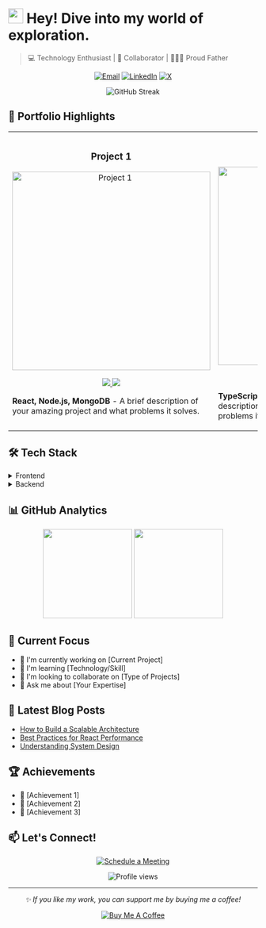 # <img src="https://media.giphy.com/media/hvRJCLFzcasrR4ia7z/giphy.gif" width="30px"> Hey! Dive into my world of exploration.

> 💻 Technology Enthusiast | 🤝 Collaborator | 👨‍👩‍👧 Proud Father

<p align="center">
  <a href="mailto:kumar.umesh0510@gmail.com"><img src="https://img.shields.io/badge/Email-D14836?style=for-the-badge&logo=gmail&logoColor=white" alt="Email"></a>
  <a href="https://www.linkedin.com/in/umesh-dewangan"><img src="https://img.shields.io/badge/LinkedIn-0077B5?style=for-the-badge&logo=linkedin&logoColor=white" alt="LinkedIn"></a>
  <a href="https://x.com/kumar_umesh0510"><img src="https://img.shields.io/badge/X-1DA1F2?style=for-the-badge&logo=x&logoColor=white" alt="X"></a>
</p>

<p align="center">
  <img src="https://github-readme-streak-stats.herokuapp.com/?user=your-username&theme=dark" alt="GitHub Streak">
</p>

## 💼 Portfolio Highlights

<table>
  <tr>
    <td width="50%">
      <h3 align="center">Project 1</h3>
      <p align="center">
        <a href="https://github.com/username/project1" target="_blank">
          <img src="https://via.placeholder.com/400x200" width="400" alt="Project 1"/>
        </a>
        <p align="center">
          <a href="https://github.com/username/project1" target="_blank">
            <img src="https://img.shields.io/badge/Code-080808?style=for-the-badge&logo=github&logoColor=white">
          </a>
          <a href="https://project1-demo.com" target="_blank">
            <img src="https://img.shields.io/badge/Live-00B9FF?style=for-the-badge&logo=webpack&logoColor=white">
          </a>
        </p>
        <p><strong>React, Node.js, MongoDB</strong> - A brief description of your amazing project and what problems it solves.</p>
      </p>
    </td>
    <td width="50%">
      <h3 align="center">Project 2</h3>
      <p align="center">
        <a href="https://github.com/username/project2" target="_blank">
          <img src="https://via.placeholder.com/400x200" width="400" alt="Project 2"/>
        </a>
        <p align="center">
          <a href="https://github.com/username/project2" target="_blank">
            <img src="https://img.shields.io/badge/Code-080808?style=for-the-badge&logo=github&logoColor=white">
          </a>
          <a href="https://project2-demo.com" target="_blank">
            <img src="https://img.shields.io/badge/Live-00B9FF?style=for-the-badge&logo=webpack&logoColor=white">
          </a>
        </p>
        <p><strong>TypeScript, Next.js, PostgreSQL</strong> - A brief description of your amazing project and what problems it solves.</p>
      </p>
    </td>
  </tr>
</table>

## 🛠️ Tech Stack

<details>
<summary>Frontend</summary>

```javascript
const frontend = {
  languages: ['JavaScript', 'TypeScript', 'HTML', 'CSS'],
  frameworks: ['React', 'Next.js', 'Vue.js'],
  styling: ['Tailwind CSS', 'Styled Components', 'SASS'],
  testing: ['Jest', 'React Testing Library', 'Cypress']
}
```
</details>

<details>
<summary>Backend</summary>

```javascript
const backend = {
  languages: ['Node.js', 'Python', 'Java'],
  frameworks: ['Express.js', 'NestJS', 'Django'],
  databases: ['PostgreSQL', 'MongoDB', 'Redis'],
  tools: ['Docker', 'Kubernetes', 'AWS']
}
```
</details>

## 📊 GitHub Analytics

<p align="center">
  <img height="180em" src="https://github-readme-stats.vercel.app/api?username=your-username&show_icons=true&theme=github_dark&hide_border=true&date_format=M%20j%5B%2C%20Y%5D&&count_private=true&include_all_commits=true"/>
  <img height="180em" src="https://github-readme-stats.vercel.app/api/top-langs/?username=your-username&theme=github_dark&hide_border=true&layout=compact&langs_count=8"/>
</p>

## 🎯 Current Focus

- 🔭 I'm currently working on [Current Project]
- 🌱 I'm learning [Technology/Skill]
- 👯 I'm looking to collaborate on [Type of Projects]
- 💬 Ask me about [Your Expertise]

## 📝 Latest Blog Posts

<!-- BLOG-POST-LIST:START -->
- [How to Build a Scalable Architecture](https://yourblog.com/post1)
- [Best Practices for React Performance](https://yourblog.com/post2)
- [Understanding System Design](https://yourblog.com/post3)
<!-- BLOG-POST-LIST:END -->

## 🏆 Achievements

- 🎉 [Achievement 1]
- 🌟 [Achievement 2]
- 🏅 [Achievement 3]

## 📫 Let's Connect!

<p align="center">
  <a href="https://calendly.com/your-username">
    <img src="https://img.shields.io/badge/Schedule%20a%20Meeting-4285F4?style=for-the-badge&logo=google-calendar&logoColor=white" alt="Schedule a Meeting">
  </a>
</p>

<p align="center">
  <img src="https://komarev.com/ghpvc/?username=your-username&label=Profile%20views&color=0e75b6&style=flat" alt="Profile views">
</p>

---

<p align="center">
  <i>✨ If you like my work, you can support me by buying me a coffee!</i>
</p>
<p align="center">
  <a href="https://www.buymeacoffee.com/your-username">
    <img src="https://img.shields.io/badge/Buy%20Me%20a%20Coffee-ffdd00?style=for-the-badge&logo=buy-me-a-coffee&logoColor=black" alt="Buy Me A Coffee">
  </a>
</p>
